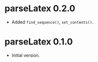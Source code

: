 # parseLatex 0.2.0

* Added `find_sequence()`, `set_contents()`.

# parseLatex 0.1.0

* Initial version.
